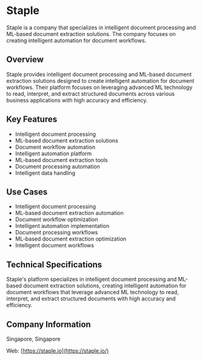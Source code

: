 # Staple

Staple is a company that specializes in intelligent document processing and ML-based document extraction solutions. The company focuses on creating intelligent automation for document workflows.

## Overview

Staple provides intelligent document processing and ML-based document extraction solutions designed to create intelligent automation for document workflows. Their platform focuses on leveraging advanced ML technology to read, interpret, and extract structured documents across various business applications with high accuracy and efficiency.

## Key Features

- Intelligent document processing
- ML-based document extraction solutions
- Document workflow automation
- Intelligent automation platform
- ML-based document extraction tools
- Document processing automation
- Intelligent data handling

## Use Cases

- Intelligent document processing
- ML-based document extraction automation
- Document workflow optimization
- Intelligent automation implementation
- Document processing workflows
- ML-based document extraction optimization
- Intelligent document workflows

## Technical Specifications

Staple's platform specializes in intelligent document processing and ML-based document extraction solutions, creating intelligent automation for document workflows that leverage advanced ML technology to read, interpret, and extract structured documents with high accuracy and efficiency.

## Company Information

Singapore, Singapore

Web: [https://staple.io](https://staple.io/) 